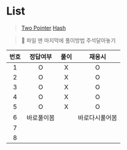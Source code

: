 # List
> [Two Pointer](../../../theory/twoPointer.md)
> [Hash](../../../theory/hash.md)

> 📌 파일 맨 마지막에 풀이방법 주석달아놓기 

|번호|정답여부|풀이|재응시|
|:---:|:---:|:---:|:---:|
|1|O|X|O|
|2|O|X|O|
|3|O|X|O|
|4|O|X|O|
|5|O|X|O|
|6|바로풀이봄||바로다시풀어봄|
|7||||
|8||||

